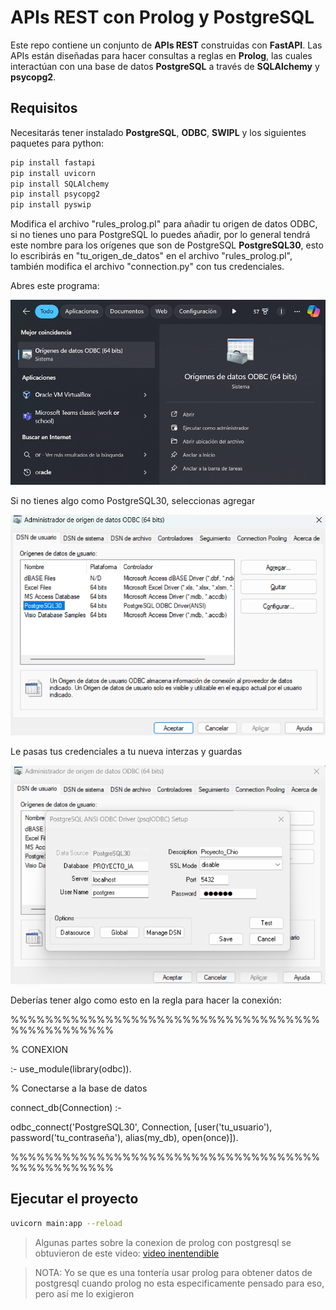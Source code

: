 # APIs REST con Prolog y PostgreSQL

Este repo contiene un conjunto de **APIs REST** construidas con **FastAPI**. Las APIs están diseñadas para hacer consultas a reglas en **Prolog**, las cuales interactúan con una base de datos **PostgreSQL** a través de **SQLAlchemy** y **psycopg2**.

## Requisitos

Necesitarás tener instalado **PostgreSQL**,  **ODBC**, **SWIPL** y los siguientes paquetes para python:

```bash
pip install fastapi
pip install uvicorn
pip install SQLAlchemy
pip install psycopg2
pip install pyswip
```

Modifica el archivo "rules_prolog.pl" para añadir tu origen de datos ODBC, si no tienes uno para PostgreSQL lo puedes añadir, por lo general tendrá este nombre para los orígenes que son de PostgreSQL **PostgreSQL30**, esto lo escribirás en "tu_origen_de_datos" en el archivo "rules_prolog.pl", también modifica el archivo "connection.py" con tus credenciales.

Abres este programa:


![alt text](ODBC.png)

Si no tienes algo como PostgreSQL30, seleccionas agregar


![alt text](Interfazes.png)

Le pasas tus credenciales a tu nueva interzas y guardas


![alt text](agregar_interfaz.png)


Deberías tener algo como esto en la regla para hacer la conexión:

%%%%%%%%%%%%%%%%%%%%%%%%%%%%%%%%%%%%%%%%%%%%%%%%

% CONEXION

:- use_module(library(odbc)).

% Conectarse a la base de datos

connect_db(Connection) :-

odbc_connect('PostgreSQL30', Connection, [user('tu_usuario'), password('tu_contraseña'), alias(my_db), open(once)]).
  
%%%%%%%%%%%%%%%%%%%%%%%%%%%%%%%%%%%%%%%%%%%%%%%%

## Ejecutar el proyecto

```bash
uvicorn main:app --reload
```

> Algunas partes sobre la conexion de prolog con postgresql se obtuvieron de este video:
[video inentendible](https://www.youtube.com/watch?v=A3gm8JE9nBg&t=645s)



>NOTA: Yo se que es una tontería usar prolog para obtener datos de postgresql cuando prolog no esta especificamente pensado para eso, pero así me lo exigieron